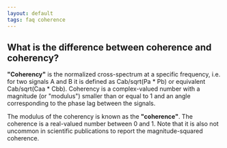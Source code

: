 ```yaml
---
layout: default
tags: faq coherence
---
```


## What is the difference between coherence and coherency?

**"Coherency"** is the normalized cross-spectrum at a specific frequency, i.e. for two signals A and B it is defined as 
Cab/sqrt(Pa * Pb) or equivalent Cab/sqrt(Caa * Cbb). Coherency is a complex-valued number with a magnitude (or "modulus") smaller than or equal to 1 and an angle corresponding to the phase lag between the signals.

The modulus of the coherency is known as the **"coherence"**. The coherence is a real-valued number between 0 and 1. Note that it is also not uncommon in scientific publications to report the magnitude-squared coherence.

